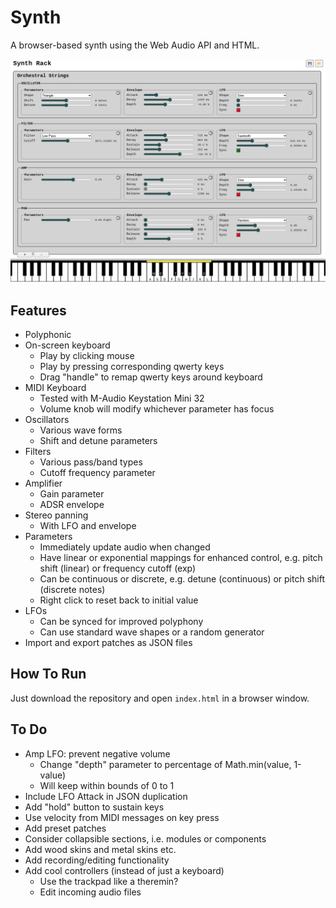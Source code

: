 # Synth

A browser-based synth using the Web Audio API and HTML.

![synth screenshot](./images/screenshot9.png)

## Features

* Polyphonic
* On-screen keyboard
    * Play by clicking mouse
    * Play by pressing corresponding qwerty keys
    * Drag "handle" to remap qwerty keys around keyboard
* MIDI Keyboard
    * Tested with M-Audio Keystation Mini 32
    * Volume knob will modify whichever parameter has focus
* Oscillators
    * Various wave forms
    * Shift and detune parameters
* Filters
    * Various pass/band types
    * Cutoff frequency parameter
* Amplifier
    * Gain parameter
    * ADSR envelope
* Stereo panning
    * With LFO and envelope
* Parameters
    * Immediately update audio when changed
    * Have linear or exponential mappings for enhanced control, e.g. pitch shift (linear) or frequency cutoff (exp)
    * Can be continuous or discrete, e.g. detune (continuous) or pitch shift (discrete notes)
    * Right click to reset back to initial value
* LFOs
    * Can be synced for improved polyphony
    * Can use standard wave shapes or a random generator
* Import and export patches as JSON files

## How To Run

Just download the repository and open `index.html` in a browser window.

## To Do

* Amp LFO: prevent negative volume
    * Change "depth" parameter to percentage of Math.min(value, 1-value)
    * Will keep within bounds of 0 to 1
* Include LFO Attack in JSON duplication
* Add "hold" button to sustain keys
* Use velocity from MIDI messages on key press
* Add preset patches
* Consider collapsible sections, i.e. modules or components
* Add wood skins and metal skins etc.
* Add recording/editing functionality
* Add cool controllers (instead of just a keyboard)
    * Use the trackpad like a theremin?
    * Edit incoming audio files

